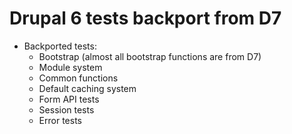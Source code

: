 # Drupal 6 tests backport from D7

- Backported tests:
  - Bootstrap (almost all bootstrap functions are from D7)
  - Module system
  - Common functions
  - Default caching system
  - Form API tests
  - Session tests
  - Error tests
